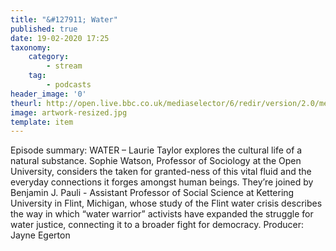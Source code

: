 ```yaml
---
title: "&#127911; Water"
published: true
date: 19-02-2020 17:25
taxonomy:
    category:
        - stream
    tag:
        - podcasts
header_image: '0'
theurl: http://open.live.bbc.co.uk/mediaselector/6/redir/version/2.0/mediaset/audio-nondrm-download/proto/http/vpid/p0833ydw.mp3
image: artwork-resized.jpg
template: item
--- 
```

Episode summary: WATER – Laurie Taylor explores the cultural life of a natural substance. Sophie Watson, Professor of Sociology at the Open University, considers the taken for granted-ness of this vital fluid and the everyday connections it forges amongst human beings. They’re joined by Benjamin J. Pauli - Assistant Professor of Social Science at Kettering University in Flint, Michigan, whose study of the Flint water crisis describes the way in which “water warrior” activists have expanded the struggle for water justice, connecting it to a broader fight for democracy. Producer: Jayne Egerton
